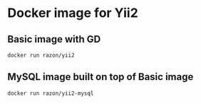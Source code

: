 # Docker image for Yii2

## Basic image with GD

```
docker run razon/yii2
```

## MySQL image built on top of Basic image

```
docker run razon/yii2-mysql
```
